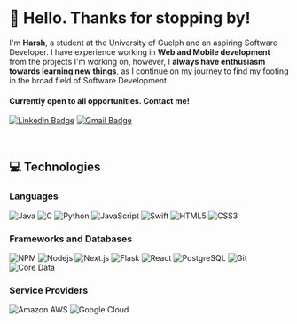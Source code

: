 # :wave: Hello. Thanks for stopping by! 

I'm **Harsh**, a student at the University of Guelph and an aspiring Software Developer. I have experience working in **Web and Mobile development** from the projects I'm working on, however, I **always have enthusiasm towards learning new things**, as I continue on my journey to find my footing in the broad field of Software Development. 

#### Currently open to all opportunities. Contact me!
[![Linkedin Badge](https://img.shields.io/badge/-htopiwala-blue?style=flat-square&logo=Linkedin&logoColor=white&link=https://www.linkedin.com/in/htopiwala/)](https://www.linkedin.com/in/htopiwala/)
[![Gmail Badge](https://img.shields.io/badge/-htopiw@gmail.com-c14438?style=flat-square&logo=Gmail&logoColor=white&link=mailto:htopiw@gmail.com)](mailto:htopiw@gmail.com)

&nbsp;

## :computer: Technologies
### Languages
![Java](https://img.shields.io/badge/-Java-red?style=flat-square&logo=java) ![C](https://img.shields.io/badge/-C-blue?style=flat-square&logo=c) ![Python](https://img.shields.io/badge/-Python-black?style=flat-square&logo=Python) ![JavaScript](https://img.shields.io/badge/-JavaScript-black?style=flat-square&logo=javascript) ![Swift](https://img.shields.io/badge/-Swift-336791?style=flat-square&logo=swift) ![HTML5](https://img.shields.io/badge/-HTML5-black?style=flat-square&logo=html5) ![CSS3](https://img.shields.io/badge/-CSS3-black?style=flat-square&logo=css3) 

### Frameworks and Databases
![NPM](https://img.shields.io/badge/-NPM-CB3837?style=flat-square&logo=npm&logoColor=white) ![Nodejs](https://img.shields.io/badge/-Nodejs-green?style=flat-square&logo=Node.js)  ![Next.js](https://img.shields.io/badge/-Next.js-black?style=flat-square&logo=Next.js) ![Flask](https://img.shields.io/badge/-Flask-336791?style=flat-square&logo=flask) ![React](https://img.shields.io/badge/-React-black?style=flat-square&logo=react) ![PostgreSQL](https://img.shields.io/badge/-PostgreSQL-336791?style=flat-square&logo=postgresql)   ![Git](https://img.shields.io/badge/-Git-black?style=flat-square&logo=git) ![Core Data](https://img.shields.io/badge/-Core_Data-black?style=flat-square&logo=coredata)

### Service Providers
![Amazon AWS](https://img.shields.io/badge/Amazon%20AWS-232F3E?style=flat-square&logo=amazon-aws) 
![Google Cloud](https://img.shields.io/badge/Google%20Cloud-black?style=flat-square&logo=google-cloud)

&nbsp;



